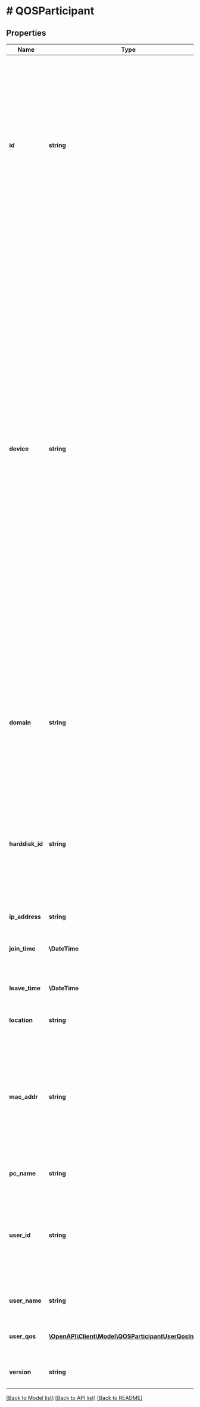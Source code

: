 # # QOSParticipant

## Properties

Name | Type | Description | Notes
------------ | ------------- | ------------- | -------------
**id** | **string** | The participant&#39;s universally unique ID. This value is the same as the participant&#39;s user ID if the participant joins the webinar by logging into Zoom. If the participant joins the webinar without logging into Zoom, this returns an empty value. | [optional]
**device** | **string** | The type of device the participant used to join the meeting:  * &#x60;Phone&#x60; — The participant joined via PSTN.  * &#x60;H.323/SIP&#x60; — The participant joined via an H.323 or SIP device.  * &#x60;Windows&#x60; — The participant joined via VoIP using a Windows device.  * &#x60;Mac&#x60; — The participant joined via VoIP using a Mac device.  * &#x60;iOS&#x60; — The participant joined via VoIP using an iOS device.  * &#x60;Android&#x60; — The participant joined via VoIP using an Android device.   **Note:** This response returns an empty string (&#x60;““&#x60;) value for any users who are **not** a part of the host&#39;s account (external users). | [optional]
**domain** | **string** | The participant&#39;s PC domain.   **Note:** This response returns an empty string (&#x60;““&#x60;) value for any users who are **not** a part of the host&#39;s account (external users). | [optional]
**harddisk_id** | **string** | The participant&#39;s hard disk ID.   **Note:** This response returns an empty string (&#x60;““&#x60;) value for any users who are **not** a part of the host&#39;s account (external users). | [optional]
**ip_address** | **string** | The participant&#39;s IP address. | [optional]
**join_time** | **\DateTime** | The time at which the participant joined the meeting. | [optional]
**leave_time** | **\DateTime** | The time at which the participant left the meeting. | [optional]
**location** | **string** | The participant&#39;s location. | [optional]
**mac_addr** | **string** | The participant&#39;s MAC address.   **Note:** This response returns an empty string (&#x60;““&#x60;) value for any users who are **not** a part of the host&#39;s account (external users). | [optional]
**pc_name** | **string** | The participant&#39;s PC name. | [optional]
**user_id** | **string** | The participant&#39;s ID. This value is assigned to a participant upon joining a meeting and is only valid for the meeting&#39;s duration. | [optional]
**user_name** | **string** | The participant&#39;s display name. | [optional]
**user_qos** | [**\OpenAPI\Client\Model\QOSParticipantUserQosInner[]**](QOSParticipantUserQosInner.md) | The participant&#39;s quality of service information. | [optional]
**version** | **string** | The participant&#39;s Zoom client version. | [optional]

[[Back to Model list]](../../README.md#models) [[Back to API list]](../../README.md#endpoints) [[Back to README]](../../README.md)

